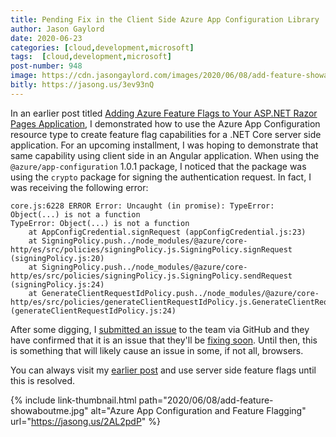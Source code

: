 ```yaml
---
title: Pending Fix in the Client Side Azure App Configuration Library
author: Jason Gaylord
date: 2020-06-23
categories: [cloud,development,microsoft]
tags:  [cloud,development,microsoft]
post-number: 948
image: https://cdn.jasongaylord.com/images/2020/06/08/add-feature-showaboutme.jpg
bitly: https://jasong.us/3ev93nQ
---
```


In an earlier post titled [Adding Azure Feature Flags to Your ASP.NET Razor Pages Application](https://jasong.us/2AL2pdP), I demonstrated how to use the Azure App Configuration resource type to create feature flag capabilities for a .NET Core server side application. For an upcoming installment, I was hoping to demonstrate that same capability using client side in an Angular application. When using the `@azure/app-configuration` 1.0.1 package, I noticed that the package was using the `crypto` package for signing the authentication request. In fact, I was receiving the following error:


```shell
core.js:6228 ERROR Error: Uncaught (in promise): TypeError: Object(...) is not a function
TypeError: Object(...) is not a function
    at AppConfigCredential.signRequest (appConfigCredential.js:23)
    at SigningPolicy.push../node_modules/@azure/core-http/es/src/policies/signingPolicy.js.SigningPolicy.signRequest (signingPolicy.js:20)
    at SigningPolicy.push../node_modules/@azure/core-http/es/src/policies/signingPolicy.js.SigningPolicy.sendRequest (signingPolicy.js:24)
    at GenerateClientRequestIdPolicy.push../node_modules/@azure/core-http/es/src/policies/generateClientRequestIdPolicy.js.GenerateClientRequestIdPolicy.sendRequest (generateClientRequestIdPolicy.js:24)
```

After some digging, I [submitted an issue](https://jasong.us/3hU4y8s) to the team via GitHub and they have confirmed that it is an issue that they'll be [fixing soon](https://jasong.us/2Z0dvUV). Until then, this is something that will likely cause an issue in some, if not all, browsers.

You can always visit my [earlier post](https://jasong.us/2AL2pdP) and use server side feature flags until this is resolved.

{% include link-thumbnail.html path="2020/06/08/add-feature-showaboutme.jpg" alt="Azure App Configuration and Feature Flagging" url="https://jasong.us/2AL2pdP" %}
